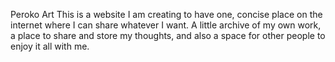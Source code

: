 Peroko Art
This is a website I am creating to have one, concise place on the internet where I can share whatever I want. A little archive of my own work, a place to share and store my thoughts, and also a space for other people to enjoy it all with me.
